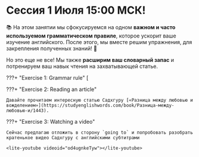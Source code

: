 # Сессия 1 Июля 15:00 МСК!

📚 На этом занятии мы сфокусируемся на одном **важном и часто используемом грамматическом правиле**, которое ускорит ваше изучение английского. После этого, мы вместе решим упражнения, для закрепления полученных знаний! 💪

Но это еще не все! Мы также **расширим ваш словарный запас** и потренируем ваш навык чтения на захватывающей статье. 

???+ "Exercise 1: Grammar rule"
    [


???+ "Exercise 2: Reading an article"

    Давайте прочитаем интересную статью Садхгуру [«Разница между любовью и вожделением»](https://studyenglishwords.com/book/Разница-между-любовью-и/1443).

???+ "Exercise 3: Watching a video"

    Сейчас предлагаю отложить в сторону `going to` и попробовать разобрать кратенькое видео Садхгуру с английскими субтитрами

    <lite-youtube videoid="od4ugnkeTyw"></lite-youtube>
